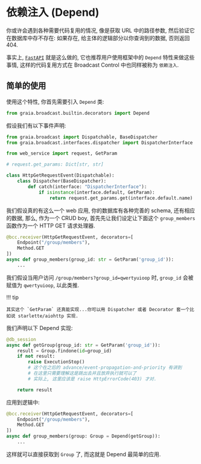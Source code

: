 # 依赖注入 (Depend)


你或许会遇到各种需要代码复用的情况, 像是获取 URL 中的路径参数, 然后验证它在数据库中存不存在: 如果存在, 给主体的逻辑部分以你查询到的数据, 否则返回 404.

事实上, [`FastAPI`](https://fastapi.tiangolo.com/) 就是这么做的,
它也推荐用户使用框架中的 `Depend` 特性来做这些事情, 这样的代码复用方式在 Broadcast Control 中也同样被称为 `依赖注入`.

## 简单的使用

使用这个特性, 你首先需要引入 `Depend` 类:

```py
from graia.broadcast.builtin.decorators import Depend
```

假设我们有以下事件声明:

```py
from graia.broadcast import Dispatchable, BaseDispatcher
from graia.broadcast.interfaces.dispatcher import DispatcherInterface

from web_service import request, GetParam

# request.get_params: Dict[str, str]

class HttpGetRequestEvent(Dispatchable):
    class Dispatcher(BaseDispatcher):
        def catch(interface: "DispatcherInterface"):
            if isinstance(interface.default, GetParam):
                return request.get_params.get(interface.default.name)
```

我们假设真的有这么一个 web 应用, 你的数据库有各种完善的 schema, 还有相应的数据, 那么, 作为一个 CRUD boy, 首先先让我们设定让下面这个 `group_members` 函数作为一个 HTTP GET 请求处理器.

```py
@bcc.receiver(HttpGetRequestEvent, decorators=[
    Endpoint("/group/members"),
    Method.GET
])
async def group_members(group_id: str = GetParam('group_id')):
    ...
```

我们假设当用户访问 `/group/members?group_id=qwertyuioop` 时, `group_id` 会被赋值为 `qwertyuioop`, 以此类推.

!!! tip

    其实这个 `GetParam` 还真能实现...你可以用 Dispatcher 或者 Decorator 套一个比如说 starlette/aiohttp 实现.


我们声明以下 Depend 实现:

```python
@db_session
async def getGroup(group_id: str = GetParam('group_id')):
    result = Group.findone(id=group_id)
    if not result:
        raise ExecutionStop()
        # 这个在之后的 advance/event-propagation-and-priority 有讲到
        # 在这里只需要理解这是跳出去并且放弃执行就可以了
        # 实际上, 这里应该是 raise HttpErrorCode(403) 才对.

    return result
```

应用到逻辑中:

```py
@bcc.receiver(HttpGetRequestEvent, decorators=[
    Endpoint("/group/members"),
    Method.GET
])
async def group_members(group: Group = Depend(getGroup)):
    ...
```

这样就可以直接获取到 `Group` 了, 而这就是 Depend 最简单的应用.